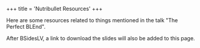+++
title = 'Nutribullet Resources'
+++

Here are some resources related to things mentioned in the talk "The Perfect BLEnd".

After BSidesLV, a link to download the slides will also be added to this page.
